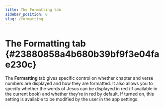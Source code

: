 ```yaml
---
title: The Formatting tab
sidebar_position: 0
slug: /formatting
---
```


# **The Formatting tab** {#23880858a4b680b39bf9f3e04fae230c}

The **Formatting** tab gives specific control on whether chapter and verse numbers are displayed and how they are formatted. It also allows you to specify whether the words of Jesus can be displayed in red (if available in the current book) and whether they’re in red by default. If turned on, this setting is available to be modified by the user in the app settings.

